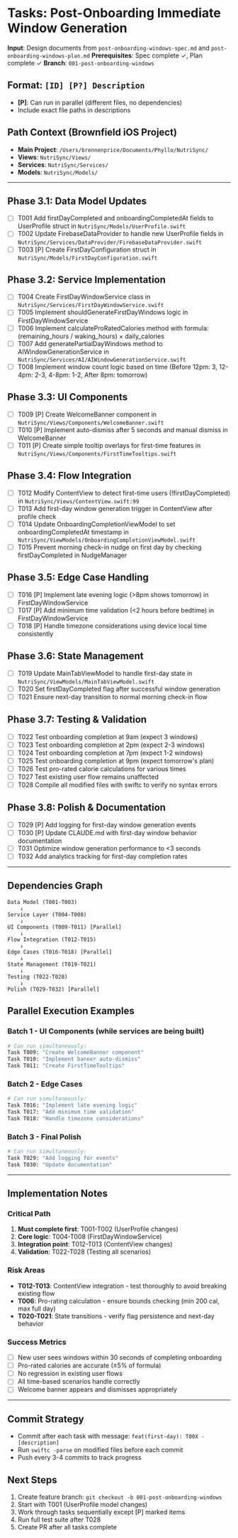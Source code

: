 # Tasks: Post-Onboarding Immediate Window Generation

**Input**: Design documents from `post-onboarding-windows-spec.md` and `post-onboarding-windows-plan.md`
**Prerequisites**: Spec complete ✓, Plan complete ✓
**Branch**: `001-post-onboarding-windows`

## Format: `[ID] [P?] Description`
- **[P]**: Can run in parallel (different files, no dependencies)
- Include exact file paths in descriptions

## Path Context (Brownfield iOS Project)
- **Main Project**: `/Users/brennenprice/Documents/Phyllo/NutriSync/`
- **Views**: `NutriSync/Views/`
- **Services**: `NutriSync/Services/`
- **Models**: `NutriSync/Models/`

---

## Phase 3.1: Data Model Updates

- [ ] T001 Add firstDayCompleted and onboardingCompletedAt fields to UserProfile struct in `NutriSync/Models/UserProfile.swift`
- [ ] T002 Update FirebaseDataProvider to handle new UserProfile fields in `NutriSync/Services/DataProvider/FirebaseDataProvider.swift`
- [ ] T003 [P] Create FirstDayConfiguration struct in `NutriSync/Models/FirstDayConfiguration.swift`

## Phase 3.2: Service Implementation

- [ ] T004 Create FirstDayWindowService class in `NutriSync/Services/FirstDayWindowService.swift`
- [ ] T005 Implement shouldGenerateFirstDayWindows logic in FirstDayWindowService
- [ ] T006 Implement calculateProRatedCalories method with formula: (remaining_hours / waking_hours) × daily_calories
- [ ] T007 Add generatePartialDayWindows method to AIWindowGenerationService in `NutriSync/Services/AI/AIWindowGenerationService.swift`
- [ ] T008 Implement window count logic based on time (Before 12pm: 3, 12-4pm: 2-3, 4-8pm: 1-2, After 8pm: tomorrow)

## Phase 3.3: UI Components

- [ ] T009 [P] Create WelcomeBanner component in `NutriSync/Views/Components/WelcomeBanner.swift`
- [ ] T010 [P] Implement auto-dismiss after 5 seconds and manual dismiss in WelcomeBanner
- [ ] T011 [P] Create simple tooltip overlays for first-time features in `NutriSync/Views/Components/FirstTimeTooltips.swift`

## Phase 3.4: Flow Integration

- [ ] T012 Modify ContentView to detect first-time users (!firstDayCompleted) in `NutriSync/Views/ContentView.swift:99`
- [ ] T013 Add first-day window generation trigger in ContentView after profile check
- [ ] T014 Update OnboardingCompletionViewModel to set onboardingCompletedAt timestamp in `NutriSync/ViewModels/OnboardingCompletionViewModel.swift`
- [ ] T015 Prevent morning check-in nudge on first day by checking firstDayCompleted in NudgeManager

## Phase 3.5: Edge Case Handling

- [ ] T016 [P] Implement late evening logic (>8pm shows tomorrow) in FirstDayWindowService
- [ ] T017 [P] Add minimum time validation (<2 hours before bedtime) in FirstDayWindowService  
- [ ] T018 [P] Handle timezone considerations using device local time consistently

## Phase 3.6: State Management

- [ ] T019 Update MainTabViewModel to handle first-day state in `NutriSync/ViewModels/MainTabViewModel.swift`
- [ ] T020 Set firstDayCompleted flag after successful window generation
- [ ] T021 Ensure next-day transition to normal morning check-in flow

## Phase 3.7: Testing & Validation

- [ ] T022 Test onboarding completion at 9am (expect 3 windows)
- [ ] T023 Test onboarding completion at 2pm (expect 2-3 windows)
- [ ] T024 Test onboarding completion at 7pm (expect 1-2 windows)
- [ ] T025 Test onboarding completion at 9pm (expect tomorrow's plan)
- [ ] T026 Test pro-rated calorie calculations for various times
- [ ] T027 Test existing user flow remains unaffected
- [ ] T028 Compile all modified files with swiftc to verify no syntax errors

## Phase 3.8: Polish & Documentation

- [ ] T029 [P] Add logging for first-day window generation events
- [ ] T030 [P] Update CLAUDE.md with first-day window behavior documentation
- [ ] T031 Optimize window generation performance to <3 seconds
- [ ] T032 Add analytics tracking for first-day completion rates

---

## Dependencies Graph

```
Data Model (T001-T003)
    ↓
Service Layer (T004-T008)
    ↓
UI Components (T009-T011) [Parallel]
    ↓
Flow Integration (T012-T015)
    ↓
Edge Cases (T016-T018) [Parallel]
    ↓
State Management (T019-T021)
    ↓
Testing (T022-T028)
    ↓
Polish (T029-T032) [Parallel]
```

## Parallel Execution Examples

### Batch 1 - UI Components (while services are being built)
```bash
# Can run simultaneously:
Task T009: "Create WelcomeBanner component"
Task T010: "Implement banner auto-dismiss"
Task T011: "Create FirstTimeTooltips"
```

### Batch 2 - Edge Cases
```bash
# Can run simultaneously:
Task T016: "Implement late evening logic"
Task T017: "Add minimum time validation"
Task T018: "Handle timezone considerations"
```

### Batch 3 - Final Polish
```bash
# Can run simultaneously:
Task T029: "Add logging for events"
Task T030: "Update documentation"
```

---

## Implementation Notes

### Critical Path
1. **Must complete first**: T001-T002 (UserProfile changes)
2. **Core logic**: T004-T008 (FirstDayWindowService)
3. **Integration point**: T012-T013 (ContentView changes)
4. **Validation**: T022-T028 (Testing all scenarios)

### Risk Areas
- **T012-T013**: ContentView integration - test thoroughly to avoid breaking existing flow
- **T006**: Pro-rating calculation - ensure bounds checking (min 200 cal, max full day)
- **T020-T021**: State transitions - verify flag persistence and next-day behavior

### Success Metrics
- [ ] New user sees windows within 30 seconds of completing onboarding
- [ ] Pro-rated calories are accurate (±5% of formula)
- [ ] No regression in existing user flows
- [ ] All time-based scenarios handle correctly
- [ ] Welcome banner appears and dismisses appropriately

---

## Commit Strategy
- Commit after each task with message: `feat(first-day): T00X - [description]`
- Run `swiftc -parse` on modified files before each commit
- Push every 3-4 commits to track progress

## Next Steps
1. Create feature branch: `git checkout -b 001-post-onboarding-windows`
2. Start with T001 (UserProfile model changes)
3. Work through tasks sequentially except [P] marked items
4. Run full test suite after T028
5. Create PR after all tasks complete